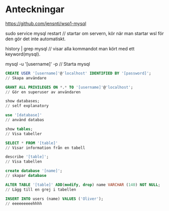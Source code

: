 # Anteckningar

https://github.com/jensnti/wsp1-mysql

sudo service mysql restart // startar om servern, kör när man startar wsl för den gör det inte automatiskt.

history | grep mysql // visar alla kommandot man kört med ett keyword(mysql).

mysql -u '[username]' -p
// Starta mysql
```sql
CREATE USER '[username]'@'localhost' IDENTIFIED BY '[password]';
// Skapa användare

GRANT ALL PRIVILEGES ON *.* TO '[username]'@'localhost'; 
// Gör en superuser av användaren

show databases;
// self explanatory

use '[database]'
// använd databas

show tables;
// Visa tabeller

SELECT * FROM '[table]'
// Visar information från en tabell

describe '[table]';
// Visa tabellen

create database '[name]';
// skapar database

ALTER TABLE '[table]' ADD(modify, drop) name VARCHAR (140) NOT NULL;
// Lägg till en grej i tabellen

INSERT INTO users (name) VALUES ('Oliver');
// eeeeeeeeehhhh
```